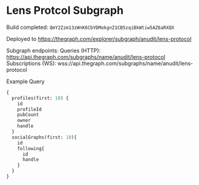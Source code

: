 # Lens Protcol Subgraph

Build completed: `QmY2Zzm13zWnK6CbYDMokgnZ1CB5zqiBkWtiw5AZ6aRXQX`

Deployed to https://thegraph.com/explorer/subgraph/anudit/lens-protocol

Subgraph endpoints:
Queries (HTTP):     https://api.thegraph.com/subgraphs/name/anudit/lens-protocol
Subscriptions (WS): wss://api.thegraph.com/subgraphs/name/anudit/lens-protocol

Example Query
```graphql
{
  profiles(first: 10) {
    id
    profileId
    pubCount
    owner
    handle
  }
  socialGraphs(first: 10){
    id
    following{
      id
      handle
    }
  }
}
```
